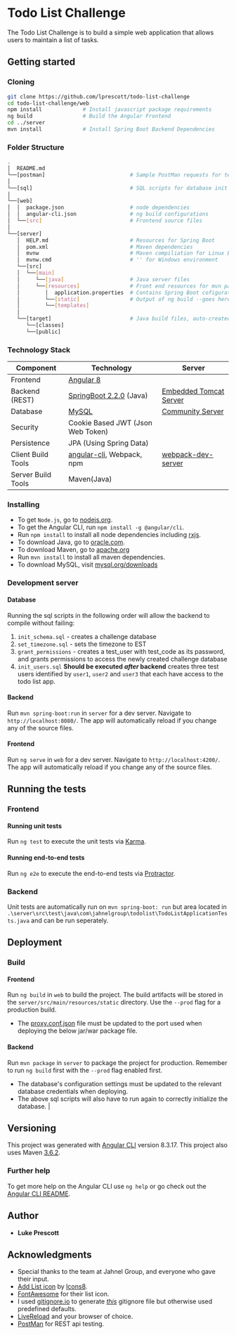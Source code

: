 
# Todo List Challenge
The Todo List Challenge is to build a simple web application that allows users to maintain a list of tasks.

## Getting started

### Cloning

```bash
git clone https://github.com/lprescott/todo-list-challenge
cd todo-list-challenge/web
npm install             # Install javascript package requirements
ng build                # Build the Angular Frontend  
cd ../server    
mvn install             # Install Spring Boot Backend Dependencies
```

### Folder Structure

```bash
.
│  README.md
└──[postman]                           # Sample PostMan requests for testing
│
└──[sql]                               # SQL scripts for database init
│
└──[web]
│  │  package.json                     # node dependencies
│  │  angular-cli.json                 # ng build configurations
│  └──[src]                            # Frontend source files
│
└──[server]
   │  HELP.md                          # Resources for Spring Boot
   │  pom.xml                          # Maven dependencies
   │  mvnw                             # Maven compiliation for Linux Bash
   │  mvnw.cmd                         # '' for Windows environment
   └──[src]
   │  └──[main]
   │     └──[java]                     # Java server files
   │     └──[resources]                # Front end resources for mvn package
   │        │  application.properties  # Contains Spring Boot cofigurations
   │        └──[static]                # Output of ng build --goes here
   │        └──[templates]
   │
   └──[target]                         # Java build files, auto-created after running java build: mvn install
      └──[classes]
      └──[public]
```

### Technology Stack

Component         | Technology                                                         | Server
---               | ---                                                                | ---
Frontend          | [Angular 8](https://github.com/angular/angular)                    |
Backend (REST)    | [SpringBoot 2.2.0](https://projects.spring.io/spring-boot) (Java)  | [Embedded Tomcat Server](https://spring.io/blog/2014/03/07/deploying-spring-boot-applications)
Database          | [MySQL](https://www.mysql.com/)                                    | [Community Server](https://dev.mysql.com/downloads/mysql/)
Security          | Cookie Based JWT (Json Web Token)                                  |
Persistence       | JPA (Using Spring Data)                                            |
Client Build Tools| [angular-cli](https://github.com/angular/angular-cli), Webpack, npm| [webpack-dev-server](https://webpack.js.org/guides/development/#webpack-dev-server)
Server Build Tools| Maven(Java)      

### Installing

- To get `Node.js`, go to [nodejs.org](https://nodejs.org/ "Nodejs.org").
- To get the Angular CLI, run `npm install -g @angular/cli`.
- Run `npm install` to install all node dependencies including [rxjs](https://rxjs-dev.firebaseapp.com/). 
- To download Java, go to [oracle.com](https://www.oracle.com/technetwork/java/javase/downloads/index.html).
- To download Maven, go to [apache.org](https://maven.apache.org/)
- Run `mvn install` to install all maven dependencies.
- To download MySQL, visit [mysql.org/downloads](https://dev.mysql.com/downloads/)

### Development server

#### Database
Running the sql scripts in the following order will allow the backend to compile without failing:
1. `init_schema.sql` - creates a challenge database
2. `set_timezone.sql` - sets the timezone to EST
3. `grant_permissions` - creates a test_user with test_code as its password, and grants permissions to access the newly created challenge database
4. `init_users.sql`  **Should be executed _after_ backend** creates three test users identified by `user1`, `user2` and `user3` that each have access to the todo list app.

#### Backend
Run `mvn spring-boot:run` in `server` for a dev server. Navigate to `http://localhost:8080/`. The app will automatically reload if you change any of the source files.

#### Frontend
Run `ng serve` in `web` for a dev server. Navigate to `http://localhost:4200/`. The app will automatically reload if you change any of the source files.

## Running the tests

### Frontend

#### Running unit tests

Run `ng test` to execute the unit tests via [Karma](https://karma-runner.github.io).

#### Running end-to-end tests

Run `ng e2e` to execute the end-to-end tests via [Protractor](http://www.protractortest.org/).

### Backend

Unit tests are automatically run on `mvn spring-boot: run` but area located in `.\server\src\test\java\com\jahnelgroup\todolist\TodoListApplicationTests.java` and can be run seperately.

## Deployment

### Build

#### Frontend
Run `ng build` in `web` to build the project. The build artifacts will be stored in the `server/src/main/resources/static` directory. Use the `--prod` flag for a production build.
- The [proxy.conf.json](web/src/proxy.conf.json) file must be updated to the port used when deploying the below jar/war 
 package file.
  
#### Backend 
Run `mvn package` in `server` to package the project for production. Remember to run `ng build` first with the `--prod` flag enabled first.
- The database's configuration settings must be updated to the relevant database credentials when deploying. 
- The above sql scripts will also have to run again to correctly initialize the database.                                           |

## Versioning 
This project was generated with [Angular CLI](https://github.com/angular/angular-cli) version 8.3.17.
This project also uses Maven [3.6.2](https://maven.apache.org/).

### Further help

To get more help on the Angular CLI use `ng help` or go check out the [Angular CLI README](https://github.com/angular/angular-cli/blob/master/README.md).

## Author
- **Luke Prescott**

## Acknowledgments 
- Special thanks to the team at Jahnel Group, and everyone who gave their input.
- <a target="_blank" href="/icons/set/add-list">Add List icon</a> by <a target="_blank" href="https://icons8.com">Icons8</a>.
- [FontAwesome](https://fontawesome.com/) for their list icon.
- I used [gitignore.io](https://www.gitignore.io/) to generate [_this_](.gitignore) gitignore file but otherwise used predefined defaults.
- [LiveReload](http://livereload.com/extensions/) and your browser of choice.
- [PostMan](https://www.getpostman.com/) for REST api testing.
